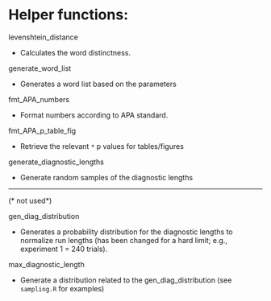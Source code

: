 # Helper functions: 
levenshtein_distance 
- Calculates the word distinctness.

generate_word_list 
- Generates a word list based on the parameters

fmt_APA_numbers 
- Format numbers according to APA standard.

fmt_APA_p_table_fig 
- Retrieve the relevant `*` p values for tables/figures

generate_diagnostic_lengths 
- Generate random samples of the diagnostic lengths

---
(* not used*)

gen_diag_distribution
- Generates a probability distribution for the diagnostic lengths to normalize run lengths (has been changed for a hard limit; e.g., experiment 1 = 240 trials).

max_diagnostic_length 
- Generate a distribution related to the gen_diag_distribution (see `sampling.R` for examples) 